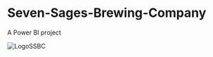 # Seven-Sages-Brewing-Company
A Power BI project


![LogoSSBC](https://user-images.githubusercontent.com/71933300/177539273-2555593d-bcfb-4d3f-8cc9-ff41d853e64f.jpg)
